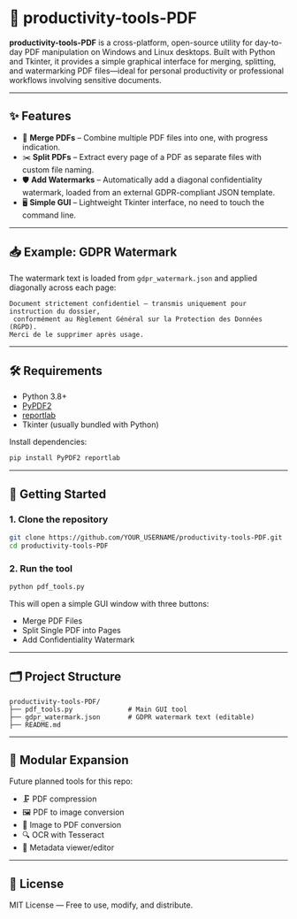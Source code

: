 
# 📄 productivity-tools-PDF

**productivity-tools-PDF** is a cross-platform, open-source utility for day-to-day PDF manipulation on Windows and Linux desktops. Built with Python and Tkinter, it provides a simple graphical interface for merging, splitting, and watermarking PDF files—ideal for personal productivity or professional workflows involving sensitive documents.

---

## ✨ Features

- 🔗 **Merge PDFs** – Combine multiple PDF files into one, with progress indication.
- ✂️ **Split PDFs** – Extract every page of a PDF as separate files with custom file naming.
- 🛡️ **Add Watermarks** – Automatically add a diagonal confidentiality watermark, loaded from an external GDPR-compliant JSON template.
- 🖥️ **Simple GUI** – Lightweight Tkinter interface, no need to touch the command line.

---

## 📥 Example: GDPR Watermark

The watermark text is loaded from `gdpr_watermark.json` and applied diagonally across each page:

```
Document strictement confidentiel – transmis uniquement pour instruction du dossier,
 conformément au Règlement Général sur la Protection des Données (RGPD).
Merci de le supprimer après usage.
```

---

## 🛠️ Requirements

- Python 3.8+
- [PyPDF2](https://pypi.org/project/PyPDF2/)
- [reportlab](https://pypi.org/project/reportlab/)
- Tkinter (usually bundled with Python)

Install dependencies:

```bash
pip install PyPDF2 reportlab
```

---

## 🚀 Getting Started

### 1. Clone the repository

```bash
git clone https://github.com/YOUR_USERNAME/productivity-tools-PDF.git
cd productivity-tools-PDF
```

### 2. Run the tool

```bash
python pdf_tools.py
```

This will open a simple GUI window with three buttons:
- Merge PDF Files
- Split Single PDF into Pages
- Add Confidentiality Watermark

---

## 🗂️ Project Structure

```
productivity-tools-PDF/
├── pdf_tools.py              # Main GUI tool
├── gdpr_watermark.json       # GDPR watermark text (editable)
├── README.md
```

---

## 🧩 Modular Expansion

Future planned tools for this repo:
- 🗜️ PDF compression
- 🖼️ PDF to image conversion
- 🔄 Image to PDF conversion
- 🔍 OCR with Tesseract
- 📑 Metadata viewer/editor

---

## 📄 License

MIT License — Free to use, modify, and distribute.
